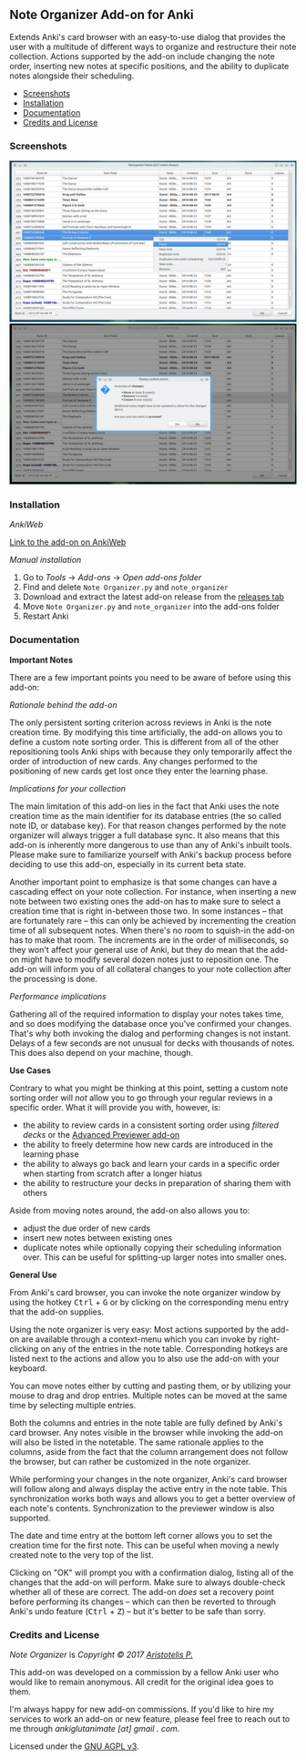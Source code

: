 ## Note Organizer Add-on for Anki

Extends Anki's card browser with an easy-to-use dialog that provides the user with a multitude of different ways to organize and restructure their note collection. Actions supported by the add-on include changing the note order, inserting new notes at specific positions, and the ability to duplicate notes alongside their scheduling.

<!-- MarkdownTOC -->

- [Screenshots](#screenshots)
- [Installation](#installation)
- [Documentation](#documentation)
- [Credits and License](#credits-and-license)

<!-- /MarkdownTOC -->

### Screenshots

![](screenshots/organizer1.png)
![](screenshots/organizer2.png)

### Installation

*AnkiWeb*

[Link to the add-on on AnkiWeb]()

*Manual installation*

1. Go to *Tools* -> *Add-ons* -> *Open add-ons folder*
2. Find and delete `Note Organizer.py` and `note_organizer`
3. Download and extract the latest add-on release from the [releases tab](https://github.com/Glutanimate/note-organizer/releases)
4. Move `Note Organizer.py` and `note_organizer` into the add-ons folder
5. Restart Anki

### Documentation

**Important Notes**

There are a few important points you need to be aware of before using this add-on:

*Rationale behind the add-on*

The only persistent sorting criterion across reviews in Anki is the note creation time. By modifying this time artificially, the add-on allows you to define a custom note sorting order. This is different from all of the other repositioning tools Anki ships with because they only temporarily affect the order of introduction of new cards. Any changes performed to the positioning of new cards get lost once they enter the learning phase.

*Implications for your collection*

The main limitation of this add-on lies in the fact that Anki uses the note creation time as the main identifier for its database entries (the so called note ID, or database key). For that reason changes performed by the note organizer will always trigger a full database sync. It also means that this add-on is inherently more dangerous to use than any of Anki's inbuilt tools. Please make sure to familiarize yourself with Anki's backup process before deciding to use this add-on, especially in its current beta state.

Another important point to emphasize is that some changes can have a cascading effect on your note collection. For instance, when inserting a new note between two existing ones the add-on has to make sure to select a creation time that is right in-between those two. In some instances – that are fortunately rare – this can only be achieved by incrementing the creation time of all subsequent notes. When there's no room to squish-in the add-on has to make that room. The increments are in the order of milliseconds, so they won't affect your general use of Anki, but they do mean that the add-on might have to modify several dozen notes just to reposition one. The add-on will inform you of all collateral changes to your note collection after the processing is done.

*Performance implications*

Gathering all of the required information to display your notes takes time, and so does modifying the database once you've confirmed your changes. That's why both invoking the dialog and performing changes is not instant. Delays of a few seconds are not unusual for decks with thousands of notes. This does also depend on your machine, though.

**Use Cases**

Contrary to what you might be thinking at this point, setting a custom note sorting order will *not* allow you to go through your regular reviews in a specific order. What it will provide you with, however, is:

- the ability to review cards in a consistent sorting order using *filtered decks* or the [Advanced Previewer add-on](https://ankiweb.net/shared/info/544521385)
- the ability to freely determine how new cards are introduced in the learning phase
- the ability to always go back and learn your cards in a specific order when starting from scratch after a longer hiatus
- the ability to restructure your decks in preparation of sharing them with others

Aside from moving notes around, the add-on also allows you to:

- adjust the due order of new cards
- insert new notes between existing ones
- duplicate notes while optionally copying their scheduling information over. This can be useful for splitting-up larger notes into smaller ones.

**General Use**

From Anki's card browser, you can invoke the note organizer window by using the hotkey <kbd>Ctrl</kbd> + <kbd>G</kbd> or by clicking on the corresponding menu entry that the add-on supplies.

Using the note organizer is very easy: Most actions supported by the add-on are available through a context-menu which you can invoke by right-clicking on any of the entries in the note table. Corresponding hotkeys are listed next to the actions and allow you to also use the add-on with your keyboard.

You can move notes either by cutting and pasting them, or by utilizing your mouse to drag and drop entries. Multiple notes can be moved at the same time by selecting multiple entries.

Both the columns and entries in the note table are fully defined by Anki's card browser. Any notes visible in the browser while invoking the add-on will also be listed in the notetable. The same rationale applies to the columns, aside from the fact that the column arrangement does not follow the browser, but can rather be customized in the note organizer.

While performing your changes in the note organizer, Anki's card browser will follow along and always display the active entry in the note table. This synchronization works both ways and allows you to get a better overview of each note's contents. Synchronization to the previewer window is also supported.

The date and time entry at the bottom left corner allows you to set the creation time for the first note. This can be useful when moving a newly created note to the very top of the list.

Clicking on "OK" will prompt you with a confirmation dialog, listing all of the changes that the add-on will perform. Make sure to always double-check whether all of these are correct. The add-on *does* set a recovery point before performing its changes – which can then be reverted to through Anki's undo feature (<kbd>Ctrl</kbd> + <kbd>Z</kbd>) – but it's better to be safe than sorry.


### Credits and License

*Note Organizer* is *Copyright © 2017 [Aristotelis P.](https://github.com/Glutanimate)*

This add-on was developed on a commission by a fellow Anki user who would like to remain anonymous. All credit for the original idea goes to them.

I'm always happy for new add-on commissions. If you'd like to hire my services to work an add-on or new feature, please feel free to reach out to me through *ankiglutanimate [αt] gmail . com*.

Licensed under the [GNU AGPL v3](http://www.gnu.de/documents/gpl-3.0.en.html). 